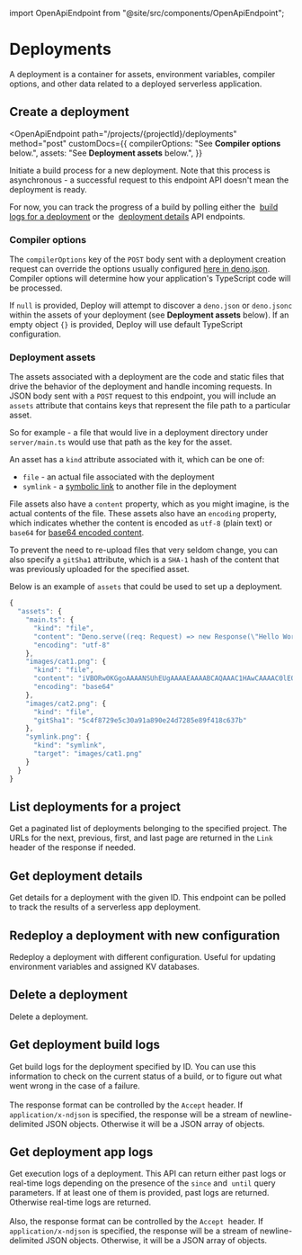import OpenApiEndpoint from "@site/src/components/OpenApiEndpoint";

# Deployments

A deployment is a container for assets, environment variables, compiler options,
and other data related to a deployed serverless application.

## Create a deployment

<!-- deno-fmt-ignore-start -->

<OpenApiEndpoint path="/projects/{projectId}/deployments" method="post"
  customDocs={{ 
    compilerOptions: "See **Compiler options** below.", 
    assets: "See **Deployment assets** below.", 
  }}
>
  <p>
    Initiate a build process for a new deployment. Note that this process is
    asynchronous - a successful request to this endpoint API doesn't mean the
    deployment is ready.
  </p>
  <p>
    For now, you can track the progress of a build by polling either the&nbsp;
    <a href="#get-deployment-build-logs">build logs for a deployment</a> or the&nbsp;
    <a href="#get-deployment-details">deployment details</a> API endpoints.
  </p>
</OpenApiEndpoint>

<!-- deno-fmt-ignore-end -->

### Compiler options

The `compilerOptions` key of the `POST` body sent with a deployment creation
request can override the options usually configured
[here in deno.json](/runtime/manual/getting_started/configuration_file#compileroptions).
Compiler options will determine how your application's TypeScript code will be
processed.

If `null` is provided, Deploy will attempt to discover a `deno.json` or
`deno.jsonc` within the assets of your deployment (see **Deployment assets**
below). If an empty object `{}` is provided, Deploy will use default TypeScript
configuration.

### Deployment assets

The assets associated with a deployment are the code and static files that drive
the behavior of the deployment and handle incoming requests. In JSON body sent
with a `POST` request to this endpoint, you will include an `assets` attribute
that contains keys that represent the file path to a particular asset.

So for example - a file that would live in a deployment directory under
`server/main.ts` would use that path as the key for the asset.

An asset has a `kind` attribute associated with it, which can be one of:

- `file` - an actual file associated with the deployment
- `symlink` - a [symbolic link](https://en.wikipedia.org/wiki/Symbolic_link) to
  another file in the deployment

File assets also have a `content` property, which as you might imagine, is the
actual contents of the file. These assets also have an `encoding` property,
which indicates whether the content is encoded as `utf-8` (plain text) or
`base64` for
[base64 encoded content](https://developer.mozilla.org/en-US/docs/Glossary/Base64).

To prevent the need to re-upload files that very seldom change, you can also
specify a `gitSha1` attribute, which is a `SHA-1` hash of the content that was
previously uploaded for the specified asset.

Below is an example of `assets` that could be used to set up a deployment.

```js
{
  "assets": {
    "main.ts": {
      "kind": "file",
      "content": "Deno.serve((req: Request) => new Response(\"Hello World\"));",
      "encoding": "utf-8"
    },
    "images/cat1.png": {
      "kind": "file",
      "content": "iVBORw0KGgoAAAANSUhEUgAAAAEAAAABCAQAAAC1HAwCAAAAC0lEQVR42mNk",
      "encoding": "base64"
    },
    "images/cat2.png": {
      "kind": "file",
      "gitSha1": "5c4f8729e5c30a91a890e24d7285e89f418c637b"
    },
    "symlink.png": {
      "kind": "symlink",
      "target": "images/cat1.png"
    }
  }
}
```

## List deployments for a project

<OpenApiEndpoint path="/projects/{projectId}/deployments" method="get">
  Get a paginated list of deployments belonging to the specified project. The
  URLs for the next, previous, first, and last page are returned in the
  <code>Link</code> header of the response if needed.
</OpenApiEndpoint>

## Get deployment details

<OpenApiEndpoint path="/deployments/{deploymentId}" method="get">
  Get details for a deployment with the given ID. This endpoint can be polled
  to track the results of a serverless app deployment.
</OpenApiEndpoint>

## Redeploy a deployment with new configuration

<OpenApiEndpoint path="/deployments/{deploymentId}/redeploy" method="post">
  Redeploy a deployment with different configuration. Useful for updating
  environment variables and assigned KV databases.
</OpenApiEndpoint>

## Delete a deployment

<OpenApiEndpoint path="/deployments/{deploymentId}" method="delete">
  Delete a deployment.
</OpenApiEndpoint>

## Get deployment build logs

<OpenApiEndpoint path="/deployments/{deploymentId}/build_logs" method="get">
  Get build logs for the deployment specified by ID. You can use this
  information to check on the current status of a build, or to figure out
  what went wrong in the case of a failure.
  <br/><br/>
  The response format can be controlled by the <code>Accept</code> header. If&nbsp;
  <code>application/x-ndjson</code> is specified, the response will be a stream
  of newline-delimited JSON objects. Otherwise it will be a JSON array of
  objects.
</OpenApiEndpoint>

## Get deployment app logs

<OpenApiEndpoint path="/deployments/{deploymentId}/app_logs" method="get">
  Get execution logs of a deployment. This API can return either past logs or
  real-time logs depending on the presence of the <code>since</code> and&nbsp;
  <code>until</code> query parameters. If at least one of them is provided,
  past logs are returned. Otherwise real-time logs are returned.
  <br/><br/>
  Also, the response format can be controlled by the <code>Accept</code>&nbsp;
  header. If <code>application/x-ndjson</code> is specified, the response will
  be a stream of newline-delimited JSON objects. Otherwise, it will be a JSON
  array of objects.
</OpenApiEndpoint>
